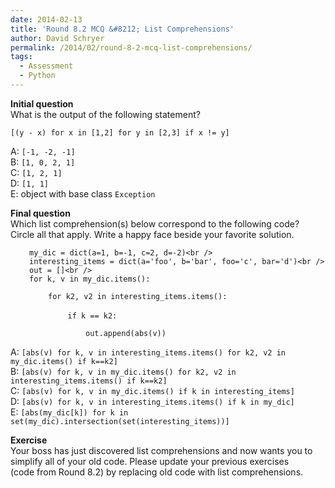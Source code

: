 ```yaml
---
date: 2014-02-13
title: 'Round 8.2 MCQ &#8212; List Comprehensions'
author: David Schryer
permalink: /2014/02/round-8-2-mcq-list-comprehensions/
tags:
  - Assessment
  - Python
---
```

**Initial question**  
What is the output of the following statement?

`[(y - x) for x in [1,2] for y in [2,3] if x != y]`

A: `[-1, -2, -1]`  
B: `[1, 0, 2, 1]`  
C: `[1, 2, 1]`  
D: `[1, 1]`  
E: object with base class `Exception`

**Final question**  
Which list comprehension(s) below correspond to the following code?  
Circle all that apply. Write a happy face beside your favorite solution.

<p style="padding-left: 30px;">
  <code>my_dic = dict(a=1, b=-1, c=2, d=-2)&lt;br />
interesting_items = dict(a='foo', b='bar', foo='c', bar='d')&lt;br />
out = []&lt;br />
for k, v in my_dic.items():</code>
</p>

<p style="padding-left: 60px;">
  <code>for k2, v2 in interesting_items.items():</code>
</p>

<p style="padding-left: 60px;">
          <code>if k == k2:</code>
</p>

<p style="padding-left: 120px;">
  <code>out.append(abs(v))</code>
</p>

A: `[abs(v) for k, v in interesting_items.items() for k2, v2 in my_dic.items() if k==k2]`  
B: `[abs(v) for k, v in my_dic.items() for k2, v2 in interesting_items.items() if k==k2]`  
C: `[abs(v) for k, v in my_dic.items() if k in interesting_items]`  
D: `[abs(v) for k, v in interesting_items.items() if k in my_dic]`  
E: `[abs(my_dic[k]) for k in set(my_dic).intersection(set(interesting_items))]`

**Exercise**  
Your boss has just discovered list comprehensions and now wants you to  
simplify all of your old code. Please update your previous exercises  
(code from Round 8.2) by replacing old code with list comprehensions.
